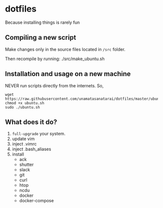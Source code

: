 # dotfiles
Because installing things is rarely fun

## Compiling a new script
Make changes only in the source files located in `/src` folder.

Then recompile by running:
./src/make_ubuntu.sh

## Installation and usage on a new machine
NEVER run scripts directly from the internets. So, 

```
wget https://raw.githubusercontent.com/unamatasanatarai/dotfiles/master/ubuntu.sh
chmod +x ubuntu.sh
sudo ./ubuntu.sh
```

## What does it do?

1. `full-upgrade` your system.
1. update vim
1. inject .vimrc
1. inject .bash_aliases
1. install
    - ack
    - shutter
    - slack
    - git
    - curl
    - htop
    - ncdu
    - docker
    - docker-compose

